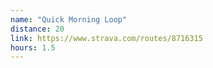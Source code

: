 ```yaml
---
name: "Quick Morning Loop"
distance: 20
link: https://www.strava.com/routes/8716315
hours: 1.5
---
```

